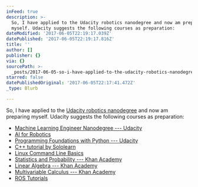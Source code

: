 ```yaml
---
inFeed: true
description: >-
  So, I have applied to the Udacity robotics nanodegree and now am preparing
  myself. Udacity suggests the following courses as preparation:
dateModified: '2017-06-05T22:19:17.039Z'
datePublished: '2017-06-05T22:19:17.816Z'
title: ''
author: []
publisher: {}
via: {}
sourcePath: >-
  _posts/2017-06-05-so-i-have-applied-to-the-udacity-robotics-nanodegree-and-no.md
starred: false
datePublishedOriginal: '2017-06-05T22:17:41.472Z'
_type: Blurb

---
```

So, I have applied to the [Udacity robotics nanodegree][0] and now am preparing myself. Udacity suggests the following courses as preparation:

* [Machine Learning Engineer Nanodegree --- Udacity][1]
* [AI for Robotics][2]
* [Programming Foundations with Python --- Udacity][3]
* [C++ tutorial by Sololearn][4]
* [Linux Command Line Basics][5]
* [Statistics and Probability --- Khan Academy][6]
* [Linear Algebra --- Khan Academy][7]
* [Multivariable Calculus --- Khan Academy][8]
* [ROS Tutorials][9]

[0]: https://www.udacity.com/robotics
[1]: https://www.udacity.com/course/nd009
[2]: https://www.udacity.com/course/cs373
[3]: https://www.udacity.com/course/ud036
[4]: https://www.sololearn.com/Course/CPlusPlus/
[5]: https://www.udacity.com/course/ud595
[6]: https://www.khanacademy.org/math/statistics-probability
[7]: https://www.khanacademy.org/math/linear-algebra
[8]: https://www.khanacademy.org/math/multivariable-calculus
[9]: http://wiki.ros.org/ROS/Tutorials